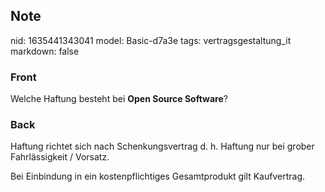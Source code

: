 ## Note
nid: 1635441343041
model: Basic-d7a3e
tags: vertragsgestaltung_it
markdown: false

### Front
Welche Haftung besteht bei <b>Open Source Software</b>?

### Back
Haftung richtet sich nach Schenkungsvertrag d. h. Haftung nur bei
grober Fahrlässigkeit / Vorsatz.
<div>
  Bei Einbindung in ein kostenpflichtiges Gesamtprodukt gilt
  Kaufvertrag.
</div>
